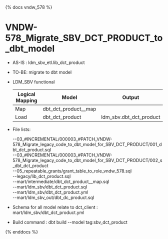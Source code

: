 {% docs vndw_578 %}

# VNDW-578_Migrate_SBV_DCT_PRODUCT_to_dbt_model

- AS-IS : ldm_sbv_etl.lib_dct_product

- TO-BE: migrate to dbt model 

- LDM_SBV functional


    | Logical Mapping   | Model                   | Output                   |
    |-------------------|-------------------------|--------------------------|
    | Map               | dbt_dct_product__map    |                          |
    | Load              | dbt_dct_product         | ldm_sbv.dbt_dct_product  |


- File lists: 

    --03_#INCREMENTAL/000003_#PATCH_VNDW-578_Migrate_legacy_code_to_dbt_model_for_SBV_DCT_PRODUCT/001_dbt_dct_product.sql  
    --03_#INCREMENTAL/000003_#PATCH_VNDW-578_Migrate_legacy_code_to_dbt_model_for_SBV_DCT_PRODUCT/002_s_dbt_dct_product  
    --05_repeatable_grants/grant_table_to_role_vndw_578.sql  
    --legacy/lib_dct_product.sql  
    --mart/intermediate/dbt_dct_product__map.sql  
    --mart/ldm_sbv/dbt_dct_product.sql  
    --mart/ldm_sbv/dbt_dct_product.yml  
    --mart/ldm_sbv_out/dbt_dc_product.sql  

- Schema for all model relate to dct_client : mart/ldm_sbv/dbt_dct_product.yml
- Build command : dbt build --model tag:sbv_dct_product 
 
{% enddocs %}